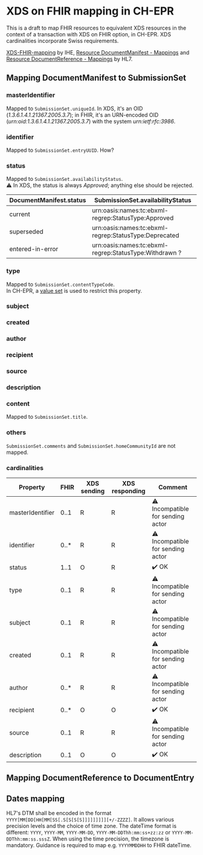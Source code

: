 # XDS on FHIR mapping in CH-EPR

This is a draft to map FHIR resources to equivalent XDS resources in the context of a transaction with XDS on FHIR option, in CH-EPR. XDS cardinalities incorporate Swiss requirements.

[XDS-FHIR-mapping](https://wiki.ihe.net/index.php/XDS-FHIR-mapping "XDS-FHIR-mapping") by IHE, [Resource DocumentManifest - Mappings](https://www.hl7.org/fhir/documentmanifest-mappings.html "Resource DocumentManifest - Mappings") and [Resource DocumentReference - Mappings](https://www.hl7.org/fhir/documentreference-mappings.html "Resource DocumentReference - Mappings") by HL7.

## Mapping DocumentManifest to SubmissionSet

### masterIdentifier
Mapped to `SubmissionSet.uniqueId`. In XDS, it's an OID (*1.3.6.1.4.1.21367.2005.3.7*); in FHIR, it's an URN-encoded OID (*urn:oid:1.3.6.1.4.1.21367.2005.3.7*) with the system *urn:ietf:rfc:3986*.

### identifier
Mapped to `SubmissionSet.entryUUID`. How?<br>

### status
Mapped to `SubmissionSet.availabilityStatus`.<br>
:warning: In XDS, the status is always *Approved*; anything else should be rejected.

| DocumentManifest.status | SubmissionSet.availabilityStatus |
| ------------ | ------------ |
| current | urn:oasis:names:tc:ebxml-regrep:StatusType:Approved |
| superseded | urn:oasis:names:tc:ebxml-regrep:StatusType:Deprecated |
| entered-in-error | urn:oasis:names:tc:ebxml-regrep:StatusType:Withdrawn ? |

### type
Mapped to `SubmissionSet.contentTypeCode`.<br> In CH-EPR, a [value set](http://fhir.ch/ig/ch-epr-term/ValueSet-SubmissionSet.contentTypeCode.html) is used to restrict this property.

### subject

### created

### author

### recipient

### source

### description

### content
Mapped to `SubmissionSet.title`.

### others
`SubmissionSet.comments` and `SubmissionSet.homeCommunityId` are not mapped.

### cardinalities

| Property | FHIR | XDS sending | XDS responding | Comment |
| ------------ | ------------ | ------------ | ------------ | ------------ |
| masterIdentifier | 0..1 | R | R | :warning: Incompatible for sending actor |
| identifier | 0..*	| R | R | :warning: Incompatible for sending actor |
| status | 1..1 | O | R | :heavy_check_mark: OK |
| type | 0..1 | R | R | :warning: Incompatible for sending actor |
| subject | 0..1 | R | R | :warning: Incompatible for sending actor |
| created | 0..1 | R | R | :warning: Incompatible for sending actor |
| author | 0..*	| R | R | :warning: Incompatible for sending actor |
| recipient | 0..* | O | O | :heavy_check_mark: OK |
| source | 0..1 | R | R | :warning: Incompatible for sending actor |
| description | 0..1 | O | O | :heavy_check_mark: OK |

## Mapping DocumentReference to DocumentEntry

## Dates mapping

HL7's DTM shall be encoded in the format `YYYY[MM[DD[HH[MM[SS[.S[S[S[S]]]]]]]]][+/-ZZZZ]`. It allows various precision levels and the choice of time zone.
The dateTime format is different: `YYYY`, `YYYY-MM`, `YYYY-MM-DD`, `YYYY-MM-DDThh:mm:ss+zz:zz` or `YYYY-MM-DDThh:mm:ss.sssZ`. When using the time precision, the timezone is mandatory.
Guidance is required to map e.g. `YYYYMMDDHH` to FHIR dateTime.
